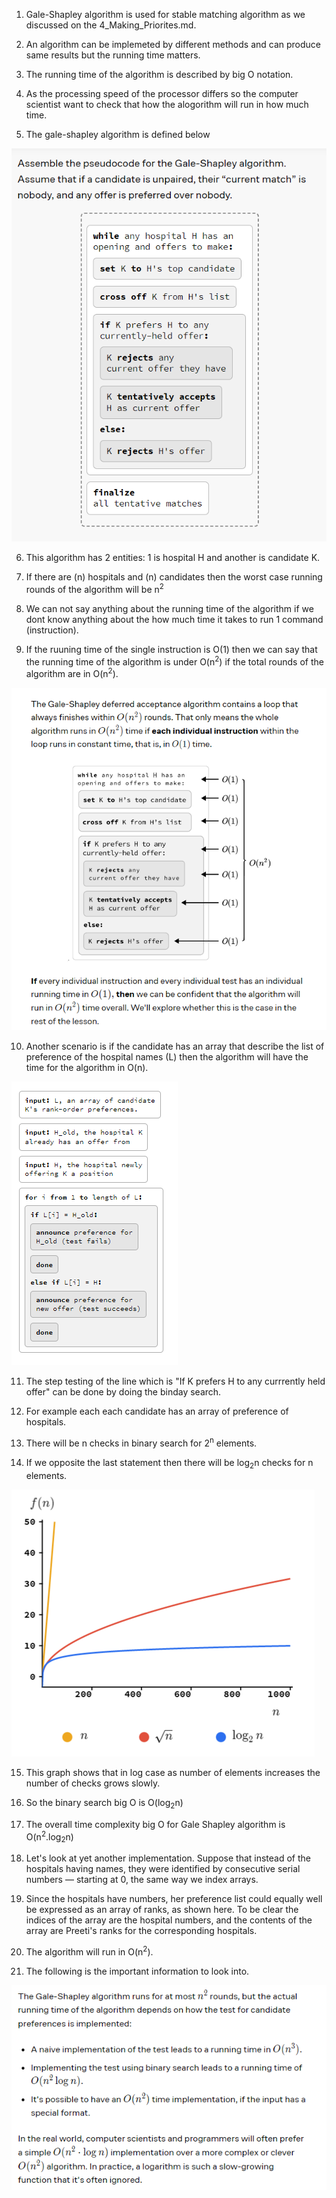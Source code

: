 1. Gale-Shapley algorithm is used for stable matching algorithm as we discussed on the 4_Making_Priorites.md.

2. An algorithm can be implemeted by different methods and can produce same results but the running time matters.

3. The running time of the algorithm is described by big O notation.

4. As the processing speed of the processor differs so the computer scientist want to check that how the alogorithm will run in how much time.

5. The gale-shapley algorithm is defined below

![Screenshot](./Images/galeshapley.png)

6. This algorithm has 2 entities: 1 is hospital H and another is candidate K.

7. If there are (n) hospitals and (n) candidates then the worst case running rounds of the algorithm will be n<sup>2</sup>

8. We can not say anything about the running time of the algorithm if we dont know anything about the how much time it takes to run 1 command (instruction).

9. If the ruuning time of the single instruction is O(1) then we can say that the running time of the algorithm is under O(n<sup>2</sup>) if the total rounds of the algorithm are in O(n<sup>2</sup>).

![Screenshot](./Images/o1timeins.png)

10. Another scenario is if the candidate has an array that describe the list of preference of the hospital names (L) then the algorithm will have the time for the algorithm in O(n).

![Screenshot](./Images/ontimeins.png)

11. The step testing of the line which is "If K prefers H to any currrently held offer" can be done by doing the binday search.

12. For example each each candidate has an array of preference of hospitals.

13. There will be n checks in binary search for 2<sup>n</sup> elements.

14. If we opposite the last statement then there will be log<sub>2</sub>n checks for n elements.

![Screenshot](./Images/bigographs.png)

15. This graph shows that in log case as number of  elements increases the number of checks grows slowly.

16. So the binary search big O is O(log<sub>2</sub>n)

17. The overall time complexity big O for Gale Shapley algorithm is O(n<sup>2</sup>.log<sub>2</sub>n)

18. Let's look at yet another implementation. Suppose that instead of the hospitals having names, they were identified by consecutive serial numbers — starting at 0, the same way we index arrays.

19. Since the hospitals have numbers, her preference list could equally well be expressed as an array of ranks, as shown here. To be clear the indices of the array are the hospital numbers, and the contents of the array are Preeti's ranks for the corresponding hospitals.

20. The algorithm will run in O(n<sup>2</sup>).

21. The following is the important information to look into.

![Screenshot](./Images/implog2.png)


